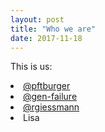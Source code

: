 ```yaml
---
layout: post
title: "Who we are"
date: 2017-11-18
---
```


This is us:

<li><a href="https://github.com/pftburger">@pftburger</a></li>
<li><a href="https://github.com/gen-failure">@gen-failure</a></li>
<li><a href="https://github.com/rgiessmann">@rgiessmann</a></li>
<li>Lisa</li>
